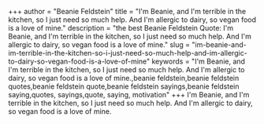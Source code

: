 +++
author = "Beanie Feldstein"
title = "I'm Beanie, and I'm terrible in the kitchen, so I just need so much help. And I'm allergic to dairy, so vegan food is a love of mine."
description = "the best Beanie Feldstein Quote: I'm Beanie, and I'm terrible in the kitchen, so I just need so much help. And I'm allergic to dairy, so vegan food is a love of mine."
slug = "im-beanie-and-im-terrible-in-the-kitchen-so-i-just-need-so-much-help-and-im-allergic-to-dairy-so-vegan-food-is-a-love-of-mine"
keywords = "I'm Beanie, and I'm terrible in the kitchen, so I just need so much help. And I'm allergic to dairy, so vegan food is a love of mine.,beanie feldstein,beanie feldstein quotes,beanie feldstein quote,beanie feldstein sayings,beanie feldstein saying,quotes, sayings,quote, saying, motivation"
+++
I'm Beanie, and I'm terrible in the kitchen, so I just need so much help. And I'm allergic to dairy, so vegan food is a love of mine.

